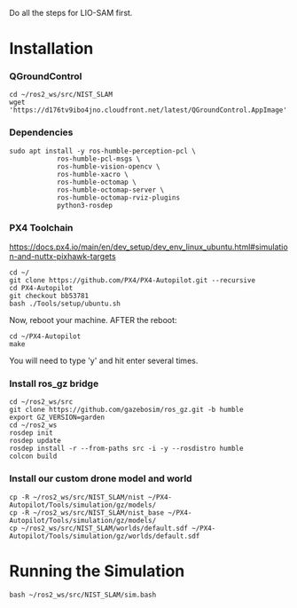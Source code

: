 Do all the steps for LIO-SAM first.

# Installation

### QGroundControl
```
cd ~/ros2_ws/src/NIST_SLAM
wget 'https://d176tv9ibo4jno.cloudfront.net/latest/QGroundControl.AppImage'
```

### Dependencies
  ```
  sudo apt install -y ros-humble-perception-pcl \
		      ros-humble-pcl-msgs \
		      ros-humble-vision-opencv \
		      ros-humble-xacro \
		      ros-humble-octomap \
		      ros-humble-octomap-server \
		      ros-humble-octomap-rviz-plugins
		      python3-rosdep
  ```

### PX4 Toolchain 
https://docs.px4.io/main/en/dev_setup/dev_env_linux_ubuntu.html#simulation-and-nuttx-pixhawk-targets
  ```
  cd ~/
  git clone https://github.com/PX4/PX4-Autopilot.git --recursive
  cd PX4-Autopilot
  git checkout bb53781
  bash ./Tools/setup/ubuntu.sh
  ```
Now, reboot your machine. AFTER the reboot:
```
cd ~/PX4-Autopilot
make
```
You will need to type 'y' and hit enter several times.

### Install ros_gz bridge
```
cd ~/ros2_ws/src
git clone https://github.com/gazebosim/ros_gz.git -b humble
export GZ_VERSION=garden
cd ~/ros2_ws
rosdep init
rosdep update
rosdep install -r --from-paths src -i -y --rosdistro humble
colcon build
```

### Install our custom drone model and world
```
cp -R ~/ros2_ws/src/NIST_SLAM/nist ~/PX4-Autopilot/Tools/simulation/gz/models/
cp -R ~/ros2_ws/src/NIST_SLAM/nist_base ~/PX4-Autopilot/Tools/simulation/gz/models/
cp ~/ros2_ws/src/NIST_SLAM/worlds/default.sdf ~/PX4-Autopilot/Tools/simulation/gz/worlds/default.sdf
```

# Running the Simulation
```
bash ~/ros2_ws/src/NIST_SLAM/sim.bash
```
